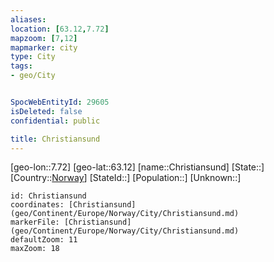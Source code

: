 ```yaml
---
aliases: 
location: [63.12,7.72]
mapzoom: [7,12] 
mapmarker: city 
type: City
tags:
- geo/City


SpocWebEntityId: 29605
isDeleted: false
confidential: public

title: Christiansund
---
```

[geo-lon::7.72]
[geo-lat::63.12]
[name::Christiansund]
[State::]
[Country::[Norway](geo/Continent/Europe/Norway.md)]
[StateId::]
[Population::]
[Unknown::]


```leaflet
id: Christiansund
coordinates: [Christiansund](geo/Continent/Europe/Norway/City/Christiansund.md)
markerFile: [Christiansund](geo/Continent/Europe/Norway/City/Christiansund.md)
defaultZoom: 11 
maxZoom: 18
```


